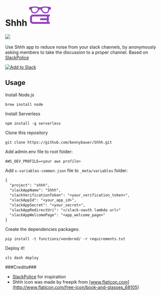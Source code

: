 # Shhh <img src="./assets/librarian.png" width="70"/>
[![](https://travis-ci.org/bennybauer/shhh.svg?branch=master)](https://travis-ci.org/bennybauer/shhh)

Use Shhh app to reduce noise from your slack channels, by anonymously asking members to take the discussion to a proper channel. 
Based on [SlackPolice](https://medium.com/@farski/learn-aws-api-gateway-with-the-slack-police-ca8d636e9fc0)

<a href="https://slack.com/oauth/authorize?scope=incoming-webhook,commands&client_id=2778138625.43078290818"><img alt="Add to Slack" height="40" width="139" src="https://platform.slack-edge.com/img/add_to_slack.png" srcset="https://platform.slack-edge.com/img/add_to_slack.png 1x, https://platform.slack-edge.com/img/add_to_slack@2x.png 2x" /></a>


## Usage
Install Node.js

	brew install node

Install Serverless

	npm install -g serverless

Clone this repository

	git clone https://github.com/bennybauer/Shhh.git
	

Add admin.env file to root folder:

```
AWS_DEV_PROFILE=<your aws profile>
```

Add `s-variables-common.json` file to `_meta/variables` folder:

```
{
  "project": "shhh",
  "slackAppName": "Shhh",
  "slackVerificationToken": "<your_verification_token>",
  "slackAppId": "<your_app_id>",
  "slackAppSecret": "<your_secret>",
  "slackAppRedirectUri": "</slack-oauth lambda url>"
  "slackAppWelcomePage": "<app_welcome_page>"
}
```


Create the dependencies packages:

```
pip install -t functions/vendored/ -r requirements.txt
```

Deploy it!

	sls dash deploy


###Credits###
- [SlackPolice](https://medium.com/@farski/learn-aws-api-gateway-with-the-slack-police-ca8d636e9fc0) for inspiration
- Shhh icon was made by freepik from [www.flaticon.com](http://www.flaticon.com/free-icon/book-and-glasses_68105)
